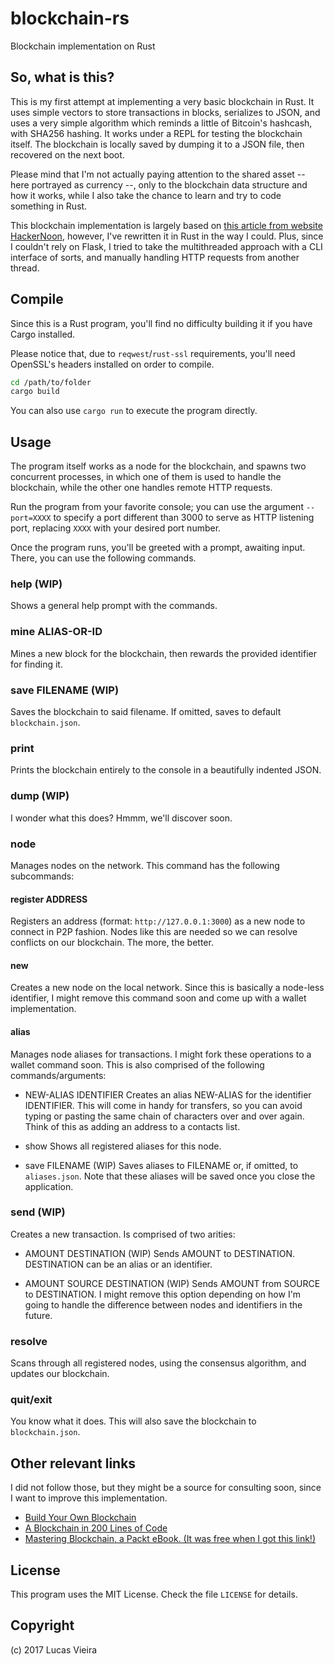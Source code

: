 # blockchain-rs

Blockchain implementation on Rust

## So, what is this?
This is my first attempt at implementing a very basic blockchain in Rust. It uses simple vectors to store transactions in blocks, serializes to JSON, and uses a very simple algorithm which reminds a little of Bitcoin's hashcash, with SHA256 hashing.
It works under a REPL for testing the blockchain itself. The blockchain is locally saved by dumping it to a JSON file, then recovered on the next boot.

Please mind that I'm not actually paying attention to the shared asset -- here portrayed as currency --, only to the blockchain data structure and how it works, while I also take the chance to learn and try to code something in Rust.

This blockchain implementation is largely based on [this article from website HackerNoon](https://hackernoon.com/learn-blockchains-by-building-one-117428612f46), however, I've rewritten it in Rust in the way I could. Plus, since I couldn't rely on Flask, I tried to take the multithreaded approach with a CLI interface of sorts, and manually handling HTTP requests from another thread.

## Compile
Since this is a Rust program, you'll find no difficulty building it if you have Cargo installed.

Please notice that, due to `reqwest`/`rust-ssl` requirements, you'll need OpenSSL's headers installed on order to compile.

```bash
cd /path/to/folder
cargo build
```

You can also use `cargo run` to execute the program directly.

## Usage
The program itself works as a node for the blockchain, and spawns two concurrent processes, in which one of them is used to handle the blockchain, while the other one handles remote HTTP requests.

Run the program from your favorite console; you can use the argument `--port=XXXX` to specify a port different than 3000 to serve as HTTP listening port, replacing `XXXX` with your desired port number.

Once the program runs, you'll be greeted with a prompt, awaiting input. There, you can use the following commands.

### help (WIP)
Shows a general help prompt with the commands.

### mine ALIAS-OR-ID
Mines a new block for the blockchain, then rewards the provided identifier for finding it.

### save FILENAME (WIP)
Saves the blockchain to said filename. If omitted, saves to default `blockchain.json`.

### print
Prints the blockchain entirely to the console in a beautifully indented JSON.

### dump (WIP)
I wonder what this does? Hmmm, we'll discover soon.

### node
Manages nodes on the network. This command has the following subcommands:

#### register ADDRESS
Registers an address (format: `http://127.0.0.1:3000`) as a new node to connect in P2P fashion.
Nodes like this are needed so we can resolve conflicts on our blockchain. The more, the better.

#### new
Creates a new node on the local network.
Since this is basically a node-less identifier, I might remove this command soon and come up with a wallet implementation.

#### alias
Manages node aliases for transactions. I might fork these operations to a wallet command soon.
This is also comprised of the following commands/arguments:

- NEW-ALIAS IDENTIFIER
Creates an alias NEW-ALIAS for the identifier IDENTIFIER. This will come in handy for transfers, so you can avoid typing or pasting the same chain of characters over and over again. Think of this as adding an address to a contacts list.

- show
Shows all registered aliases for this node.

- save FILENAME (WIP)
Saves aliases to FILENAME or, if omitted, to `aliases.json`.
Note that these aliases will be saved once you close the application.

### send (WIP)
Creates a new transaction. Is comprised of two arities:

- AMOUNT DESTINATION (WIP)
Sends AMOUNT to DESTINATION. DESTINATION can be an alias or an identifier.

- AMOUNT SOURCE DESTINATION (WIP)
Sends AMOUNT from SOURCE to DESTINATION. I might remove this option depending on how I'm going to handle the difference between nodes and identifiers in the future.

### resolve
Scans through all registered nodes, using the consensus algorithm, and updates our blockchain.

### quit/exit
You know what it does.
This will also save the blockchain to `blockchain.json`.


## Other relevant links
I did not follow those, but they might be a source for consulting soon, since I want to improve this implementation.
- [Build Your Own Blockchain](http://ecomunsing.com/build-your-own-blockchain)
- [A Blockchain in 200 Lines of Code](https://medium.com/@lhartikk/a-blockchain-in-200-lines-of-code-963cc1cc0e54)
- [Mastering Blockchain, a Packt eBook. (It was free when I got this link!)](https://www.packtpub.com/packt/offers/free-learning)


## License
This program uses the MIT License. Check the file `LICENSE` for details.

## Copyright
(c) 2017 Lucas Vieira

